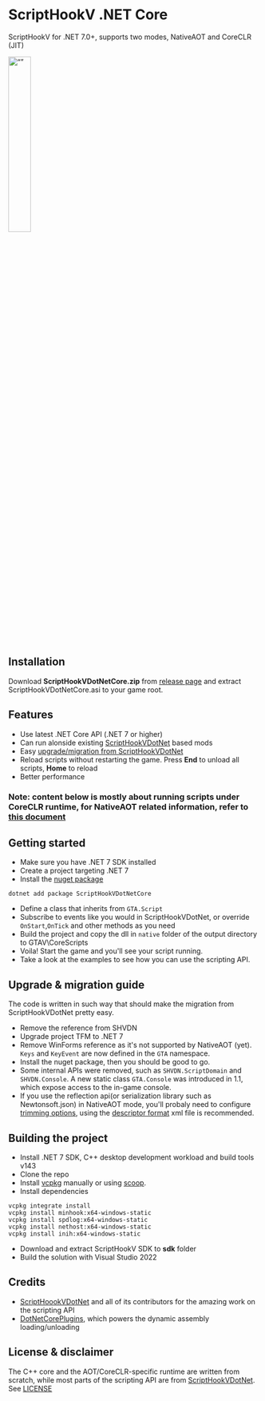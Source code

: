 # ScriptHookV .NET Core
ScriptHookV for .NET 7.0+, supports two modes, NativeAOT and CoreCLR (JIT)

<img src="https://user-images.githubusercontent.com/106232474/222949860-496fe3dc-71c7-4a4a-81e0-a0d7ae35806a.png" alt= “” width="30%"/>

## Installation
Download **ScriptHookVDotNetCore.zip** from [release page](https://github.com/Sardelka9515/scripthookvdotnetcore/releases) and extract ScriptHookVDotNetCore.asi to your game root.

## Features
- Use latest .NET Core API (.NET 7 or higher)
- Can run alonside existing [ScriptHookVDotNet](https://github.com/crosire/scripthookvdotnet) based mods
- Easy [upgrade/migration from ScriptHookVDotNet](https://github.com/Sardelka9515/scripthookvdotnetcore#upgrade--migration-guide)
- Reload scripts without restarting the game. Press **End** to unload all scripts, **Home** to reload
- Better performance

### Note: content below is mostly about running scripts under CoreCLR runtime, for NativeAOT related information, refer to [this document](https://github.com/Sardelka9515/scripthookvdotnetcore/blob/master/NativeAOT.md)

## Getting started
- Make sure you have .NET 7 SDK installed
- Create a project targeting .NET 7
- Install the [nuget package](https://www.nuget.org/packages/ScriptHookVDotNetCore)
```
dotnet add package ScriptHookVDotNetCore
```
- Define a class that inherits from `GTA.Script`
- Subscribe to events like you would in ScriptHookVDotNet, or override `OnStart`,`OnTick` and other methods as you need
- Build the project and copy the dll in `native` folder of the output directory to GTAV\CoreScripts
- Voila! Start the game and you'll see your script running.
- Take a look at the examples to see how you can use the scripting API.

## Upgrade & migration guide
The code is written in such way that should make the migration from ScriptHookVDotNet pretty easy. 
- Remove the reference from SHVDN
- Upgrade project TFM to .NET 7
- Remove WinForms reference as it's not supported by NativeAOT (yet). `Keys` and `KeyEvent` are now defined in the `GTA` namespace.
- Install the nuget package, then you should be good to go.
- Some internal APIs were removed, such as `SHVDN.ScriptDomain` and `SHVDN.Console`. A new static class `GTA.Console` was introduced in 1.1, which expose access to the in-game console.
- If you use the reflection api(or serialization library such as Newtonsoft.json) in NativeAOT mode, you'll probaly need to configure [trimming options](https://learn.microsoft.com/en-us/dotnet/core/deploying/trimming/trimming-options?pivots=dotnet-7-0), using the [descriptor format](https://github.com/dotnet/linker/blob/main/docs/data-formats.md#descriptor-format) xml file is recommended.

## Building the project
- Install .NET 7 SDK, C++ desktop development workload and build tools v143
- Clone the repo
- Install [vcpkg](https://vcpkg.io/) manually or using [scoop](https://scoop.sh).
- Install dependencies
```
vcpkg integrate install
vcpkg install minhook:x64-windows-static
vcpkg install spdlog:x64-windows-static
vcpkg install nethost:x64-windows-static
vcpkg install inih:x64-windows-static
```
- Download and extract ScriptHookV SDK to **sdk** folder
- Build the solution with Visual Studio 2022

## Credits
- [ScriptHoookVDotNet](https://github.com/crosire/scripthookvdotnet) and all of its contributors for the amazing work on the scripting API
- [DotNetCorePlugins](https://github.com/natemcmaster/DotNetCorePlugins), which powers the dynamic assembly loading/unloading

## License & disclaimer
The C++ core and the AOT/CoreCLR-specific runtime are written from scratch, while most parts of the scripting API are from [ScriptHookVDotNet](https://github.com/crosire/scripthookvdotnet). See [LICENSE](https://github.com/Sardelka9515/scripthookvdotnetcore/blob/master/LICENSE)
